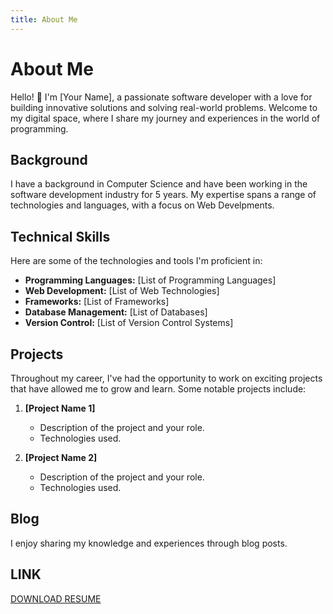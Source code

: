 ```yaml
---
title: About Me
---
```


# About Me

Hello! 👋 I'm [Your Name], a passionate software developer with a love for building innovative solutions and solving real-world problems. Welcome to my digital space, where I share my journey and experiences in the world of programming.

## Background

I have a background in Computer Science and have been working in the software development industry for 5 years. My expertise spans a range of technologies and languages, with a focus on Web Develpments.

## Technical Skills

Here are some of the technologies and tools I'm proficient in:

- **Programming Languages:** [List of Programming Languages]
- **Web Development:** [List of Web Technologies]
- **Frameworks:** [List of Frameworks]
- **Database Management:** [List of Databases]
- **Version Control:** [List of Version Control Systems]

## Projects

Throughout my career, I've had the opportunity to work on exciting projects that have allowed me to grow and learn. Some notable projects include:

1. **[Project Name 1]**
   - Description of the project and your role.
   - Technologies used.

2. **[Project Name 2]**
   - Description of the project and your role.
   - Technologies used.

## Blog

I enjoy sharing my knowledge and experiences through blog posts.


## LINK
[DOWNLOAD RESUME](../public/standardCV.pdf)
